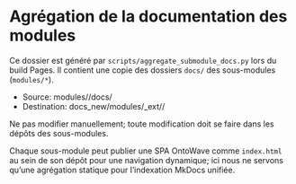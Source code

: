 # Agrégation de la documentation des modules

Ce dossier est généré par `scripts/aggregate_submodule_docs.py` lors du build Pages.
Il contient une copie des dossiers `docs/` des sous-modules (`modules/*`).

- Source: modules/<module>/docs/
- Destination: docs_new/modules/_ext/<module>/

Ne pas modifier manuellement; toute modification doit se faire dans les dépôts des sous-modules.

Chaque sous-module peut publier une SPA OntoWave comme `index.html` au sein de son dépôt pour une navigation dynamique; ici nous ne servons qu’une agrégation statique pour l’indexation MkDocs unifiée.